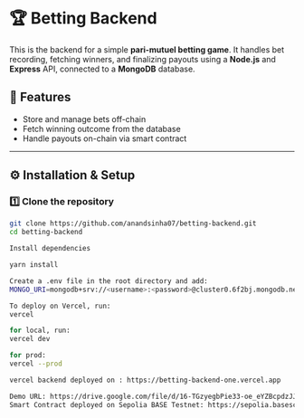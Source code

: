 # 🏆 Betting Backend

This is the backend for a simple **pari-mutuel betting game**. It handles bet recording, fetching winners, and finalizing payouts using a **Node.js** and **Express** API, connected to a **MongoDB** database.

## 🚀 Features
- Store and manage bets off-chain
- Fetch winning outcome from the database
- Handle payouts on-chain via smart contract

---

## ⚙️ Installation & Setup

### **1️⃣ Clone the repository**
```bash
git clone https://github.com/anandsinha07/betting-backend.git
cd betting-backend

Install dependencies

yarn install

Create a .env file in the root directory and add:
MONGO_URI=mongodb+srv://<username>:<password>@cluster0.6f2bj.mongodb.net/bettingdb?retryWrites=true&w=majority&appName=Cluster0

To deploy on Vercel, run:
vercel

for local, run:
vercel dev

for prod:
vercel --prod

vercel backend deployed on : https://betting-backend-one.vercel.app

Demo URL: https://drive.google.com/file/d/16-TGzyegbPie33-oe_eYZBcpdzJJ46y3/view?usp=sharing
Smart Contract deployed on Sepolia BASE Testnet: https://sepolia.basescan.org/address/0x34f13cf42fac7c609d691679f0d2454fe45b348f
